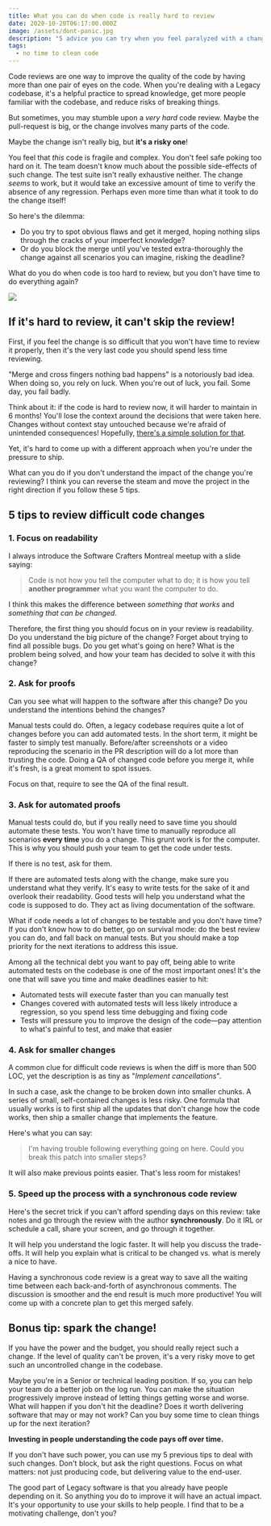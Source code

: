 ```yaml
---
title: What you can do when code is really hard to review
date: 2020-10-20T06:17:00.000Z
image: /assets/dont-panic.jpg
description: "5 advice you can try when you feel paralyzed with a change that's too risky to merge, but too long to verify."
tags:
  - no time to clean code
---
```


Code reviews are one way to improve the quality of the code by having more than one pair of eyes on the code. When you're dealing with a Legacy codebase, it's a helpful practice to spread knowledge, get more people familiar with the codebase, and reduce risks of breaking things.

But sometimes, you may stumble upon a _very hard_ code review. Maybe the pull-request is big, or the change involves many parts of the code.

Maybe the change isn't really big, but **it's a risky one**!

You feel that _this_ code is fragile and complex. You don't feel safe poking too hard on it. The team doesn't know much about the possible side-effects of such change. The test suite isn't really exhaustive neither. The change _seems_ to work, but it would take an excessive amount of time to verify the absence of any regression. Perhaps even more time than what it took to do the change itself!

So here's the dilemma:

- Do you try to spot obvious flaws and get it merged, hoping nothing slips through the cracks of your imperfect knowledge?
- Or do you block the merge until you've tested extra-thoroughly the change against all scenarios you can imagine, risking the deadline?

What do you do when code is too hard to review, but you don't have time to do everything again?

![](/assets/dont-panic.jpg)

## If it's hard to review, it can't skip the review!

First, if you feel the change is so difficult that you won't have time to review it properly, then it's the very last code you should spend less time reviewing.

"Merge and cross fingers nothing bad happens" is a notoriously bad idea. When doing so, you rely on luck. When you're out of luck, you fail. Some day, you fail badly.

Think about it: if the code is hard to review now, it will harder to maintain in 6 months! You'll lose the context around the decisions that were taken here. Changes without context stay untouched because we're afraid of unintended consequences! Hopefully, [there's a simple solution for that](../earn-maintainers-esteem-with-adrs).

Yet, it's hard to come up with a different approach when you're under the pressure to ship.

What can you do if you don't understand the impact of the change you're reviewing? I think you can reverse the steam and move the project in the right direction if you follow these 5 tips.

## 5 tips to review difficult code changes

### 1. Focus on readability

I always introduce the Software Crafters Montreal meetup with a slide saying:

> Code is not how you tell the computer what to do; it is how you tell **another programmer** what you want the computer to do.

I think this makes the difference between _something that works_ and _something that can be changed_.

Therefore, the first thing you should focus on in your review is readability. Do you understand the big picture of the change? Forget about trying to find all possible bugs. Do you get what's going on here? What is the problem being solved, and how your team has decided to solve it with this change?

### 2. Ask for proofs

Can you see what will happen to the software after this change? Do you understand the intentions behind the changes?

Manual tests could do. Often, a legacy codebase requires quite a lot of changes before you can add automated tests. In the short term, it might be faster to simply test manually. Before/after screenshots or a video reproducing the scenario in the PR description will do a lot more than trusting the code. Doing a QA of changed code before you merge it, while it's fresh, is a great moment to spot issues.

Focus on that, require to see the QA of the final result.

### 3. Ask for automated proofs

Manual tests could do, but if you really need to save time you should automate these tests. You won't have time to manually reproduce all scenarios **every time** you do a change. This grunt work is for the computer. This is why you should push your team to get the code under tests.

If there is no test, ask for them.

If there are automated tests along with the change, make sure you understand what they verify. It's easy to write tests for the sake of it and overlook their readability. Good tests will help you understand what the code is supposed to do. They act as living documentation of the software.

What if code needs a lot of changes to be testable and you don't have time? If you don't know how to do better, go on survival mode: do the best review you can do, and fall back on manual tests. But you should make a top priority for the next iterations to address this issue.

Among all the technical debt you want to pay off, being able to write automated tests on the codebase is one of the most important ones! It's the one that will save you time and make deadlines easier to hit:

- Automated tests will execute faster than you can manually test
- Changes covered with automated tests will less likely introduce a regression, so you spend less time debugging and fixing code
- Tests will pressure you to improve the design of the code—pay attention to what's painful to test, and make that easier

### 4. Ask for smaller changes

A common clue for difficult code reviews is when the diff is more than 500 LOC, yet the description is as tiny as "_Implement cancellations_".

In such a case, ask the change to be broken down into smaller chunks. A series of small, self-contained changes is less risky. One formula that usually works is to first ship all the updates that don't change how the code works, then ship a smaller change that implements the feature.

Here's what you can say:

> I'm having trouble following everything going on here. Could you break this patch into smaller steps?

It will also make previous points easier. That's less room for mistakes!

### 5. Speed up the process with a synchronous code review

Here's the secret trick if you can't afford spending days on this review: take notes and go through the review with the author **synchronously**. Do it IRL or schedule a call, share your screen, and go through it together.

It will help you understand the logic faster. It will help you discuss the trade-offs. It will help you explain what is critical to be changed vs. what is merely a nice to have.

Having a synchronous code review is a great way to save all the waiting time between each back-and-forth of asynchronous comments. The discussion is smoother and the end result is much more productive! You will come up with a concrete plan to get this merged safely.

## Bonus tip: spark the change!

If you have the power and the budget, you should really reject such a change. If the level of quality can't be proven, it's a very risky move to get such an uncontrolled change in the codebase.

Maybe you're in a Senior or technical leading position. If so, you can help your team do a better job on the log run. You can make the situation progressively improve instead of letting things getting worse and worse. What will happen if you don't hit the deadline? Does it worth delivering software that may or may not work? Can you buy some time to clean things up for the next iteration?

**Investing in people understanding the code pays off over time.**

If you don't have such power, you can use my 5 previous tips to deal with such changes. Don't block, but ask the right questions. Focus on what matters: not just producing code, but delivering value to the end-user.

The good part of Legacy software is that you already have people depending on it. So anything you do to improve it will have an actual impact. It's your opportunity to use your skills to help people. I find that to be a motivating challenge, don't you?
